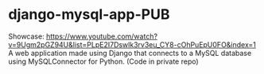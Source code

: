 # django-mysql-app-PUB
Showcase: https://www.youtube.com/watch?v=9Ugm2pGZ94U&list=PLpE2I7Dswlk3rv3eu_CY8-cOhPuEpU0FO&index=1
A web application made using Django that connects to a MySQL database using MySQLConnector for Python. (Code in private repo)
